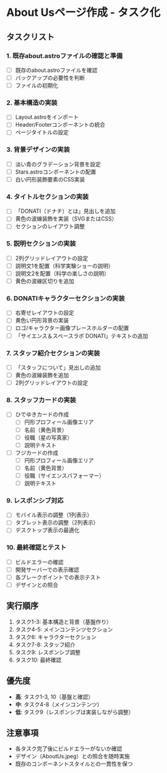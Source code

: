 # About Usページ作成 - タスク化

## タスクリスト

### 1. 既存about.astroファイルの確認と準備
- [ ] 既存のabout.astroファイルを確認
- [ ] バックアップの必要性を判断
- [ ] ファイルの初期化

### 2. 基本構造の実装
- [ ] Layout.astroをインポート
- [ ] Header/Footerコンポーネントの統合
- [ ] ページタイトルの設定

### 3. 背景デザインの実装
- [ ] 淡い青のグラデーション背景を設定
- [ ] Stars.astroコンポーネントの配置
- [ ] 白い円形装飾要素のCSS実装

### 4. タイトルセクションの実装
- [ ] 「DONATI（ドナチ）とは」見出しを追加
- [ ] 黄色の波線装飾を実装（SVGまたはCSS）
- [ ] セクションのレイアウト調整

### 5. 説明セクションの実装
- [ ] 2列グリッドレイアウトの設定
- [ ] 説明文1を配置（科学実験ショーの説明）
- [ ] 説明文2を配置（科学の楽しさの説明）
- [ ] 黄色の波線区切りを追加

### 6. DONATIキャラクターセクションの実装
- [ ] 右寄せレイアウトの設定
- [ ] 黄色い円形背景の実装
- [ ] ロゴ/キャラクター画像プレースホルダーの配置
- [ ] 「サイエンス＆スペースラボ DONATI」テキストの追加

### 7. スタッフ紹介セクションの実装
- [ ] 「スタッフについて」見出しの追加
- [ ] 黄色の波線装飾を追加
- [ ] 2列グリッドレイアウトの設定

### 8. スタッフカードの実装
- [ ] ひでゆきカードの作成
  - [ ] 円形プロフィール画像エリア
  - [ ] 名前（黄色背景）
  - [ ] 役職（星の写真家）
  - [ ] 説明テキスト
- [ ] フジカードの作成
  - [ ] 円形プロフィール画像エリア
  - [ ] 名前（黄色背景）
  - [ ] 役職（サイエンスパフォーマー）
  - [ ] 説明テキスト

### 9. レスポンシブ対応
- [ ] モバイル表示の調整（1列表示）
- [ ] タブレット表示の調整（2列表示）
- [ ] デスクトップ表示の最適化

### 10. 最終確認とテスト
- [ ] ビルドエラーの確認
- [ ] 開発サーバーでの表示確認
- [ ] 各ブレークポイントでの表示テスト
- [ ] デザインとの照合

## 実行順序
1. タスク1-3: 基本構造と背景（基盤作り）
2. タスク4-5: メインコンテンツセクション
3. タスク6: キャラクターセクション
4. タスク7-8: スタッフ紹介
5. タスク9: レスポンシブ調整
6. タスク10: 最終確認

## 優先度
- **高**: タスク1-3, 10（基盤と確認）
- **中**: タスク4-8（メインコンテンツ）
- **低**: タスク9（レスポンシブは実装しながら調整）

## 注意事項
- 各タスク完了後にビルドエラーがないか確認
- デザイン（AboutUs.jpeg）との照合を随時実施
- 既存のコンポーネントスタイルとの一貫性を保つ